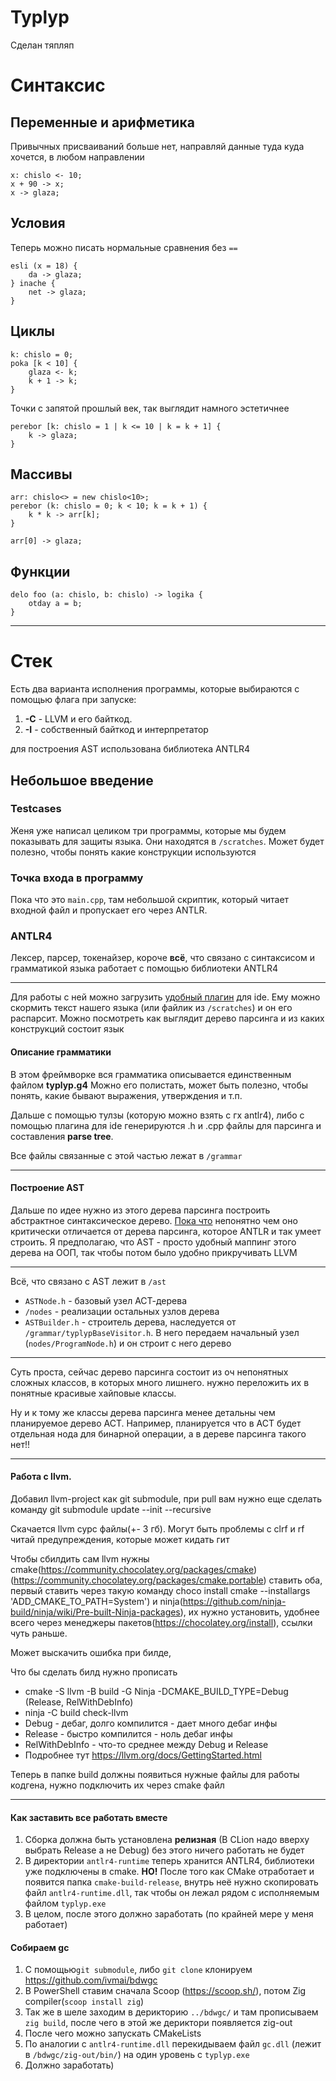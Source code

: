 # Typlyp
Сделан тяпляп

# Синтаксис
## Переменные и арифметика
Привычных присваиваний больше нет, направляй данные туда куда хочется, в любом направлении
```
x: chislo <- 10;
x + 90 -> x;
x -> glaza;
```

## Условия
Теперь можно писать нормальные сравнения без `==`
```
esli (x = 18) {
    da -> glaza;
} inache {
    net -> glaza;
}
```
## Циклы
```
k: chislo = 0;
poka [k < 10] {
    glaza <- k;
    k + 1 -> k;
}
```

Точки с запятой прошлый век, так выглядит намного эстетичнее
```
perebor [k: chislo = 1 | k <= 10 | k = k + 1] {
    k -> glaza;
}
```

## Массивы

```
arr: chislo<> = new chislo<10>;
perebor (k: chislo = 0; k < 10; k = k + 1) {
    k * k -> arr[k];
}

arr[0] -> glaza;
```

## Функции

```
delo foo (a: chislo, b: chislo) -> logika {
    otday a = b;
}
```

---

# Стек
Есть два варианта исполнения программы, которые выбираются с помощью флага при запуске:
1. **-С** - LLVM и его байткод.
2. **-I** - собственный байткод и интерпретатор

для построения AST использована библиотека ANTLR4

## Небольшое введение
### Testcases
Женя уже написал целиком три программы, которые мы будем показывать для защиты языка.
Они находятся в `/scratches`. Может будет полезно, чтобы понять какие 
конструкции используются

### Точка входа в программу
Пока что это `main.cpp`, там небольшой скриптик, который читает входной файл
и пропускает его через ANTLR.

### ANTLR4
Лексер, парсер, токенайзер, короче **всё**, что связано с синтаксисом и грамматикой языка
работает с помощью библиотеки ANTLR4

---

Для работы с ней можно загрузить [удобный плагин](https://plugins.jetbrains.com/plugin/7358-antlr-v4)
для ide. Ему можно скормить текст нашего языка (или файлик из `/scratches`) и он его
распарсит. Можно посмотреть как выглядит дерево парсинга и из каких
конструкций состоит язык
#### Описание грамматики
В этом фреймворке вся грамматика описывается единственным файлом **typlyp.g4**
Можно его полистать, может быть полезно, чтобы понять, какие бывают выражения,
утверждения и т.п.

Дальше с помощью тулзы (которую можно взять с гх antlr4), либо с помощью плагина для
ide генерируются .h и .cpp файлы для парсинга и составления **parse tree**.

Все файлы связанные с этой частью лежат в `/grammar`

---

#### Построение AST
Дальше по идее нужно из этого дерева парсинга построить абстрактное синтаксическое дерево.
<u>Пока что</u> непонятно чем оно критически отличается от дерева парсинга, которое
ANTLR и так умеет строить. Я предполагаю, что AST - просто удобный маппинг этого дерева
на ООП, так чтобы потом было удобно прикручивать LLVM

---
Всё, что связано с AST лежит в `/ast`
- `ASTNode.h` - базовый узел АСТ-дерева
- `/nodes` - реализации остальных узлов дерева
- `ASTBuilder.h` - строитель дерева, наследуется от `/grammar/typlypBaseVisitor.h`. В него
передаем начальный узел (`nodes/ProgramNode.h`) и он строит с него дерево
---
Суть проста, сейчас дерево парсинга состоит из оч непонятных сложных классов, в которых
много лишнего. нужно переложить их в понятные красивые хайповые классы.

Ну и к тому же классы дерева парсинга менее детальны чем планируемое дерево АСТ.
Например, планируется что в АСТ будет отдельная нода для бинарной операции, а в дереве
парсинга такого нет!!

---

#### Работа с llvm.

Добавил llvm-project как git submodule, при pull вам нужно еще сделать команду git submodule update --init --recursive 

Скачается llvm сурс файлы(+- 3 гб). Могут быть проблемы с clrf и rf читай предупреждения, которые может кидать гит

Чтобы сбилдить сам llvm нужны cmake(https://community.chocolatey.org/packages/cmake)
(https://community.chocolatey.org/packages/cmake.portable) ставить оба, первый ставить через такую команду choco install cmake --installargs 'ADD_CMAKE_TO_PATH=System')
и ninja(https://github.com/ninja-build/ninja/wiki/Pre-built-Ninja-packages),
их нужно установить, удобнее всего через менеджеры пакетов(https://chocolatey.org/install), ссылки чуть раньше. 

Может выскачить ошибка при билде, 

Что бы сделать билд нужно прописать
- cmake -S llvm -B build -G Ninja -DCMAKE_BUILD_TYPE=Debug (Release, RelWithDebInfo)
- ninja -C build check-llvm
- Debug - дебаг, долго компилится - дает много дебаг инфы
- Release - быстро компилится - ноль дебаг инфы
- RelWithDebInfo - что-то среднее между Debug и Release
- Подробнее тут https://llvm.org/docs/GettingStarted.html

Теперь в папке build должны появиться нужные файлы для работы кодгена, нужно подключить их через cmake файл

---

#### Как заставить все работать вместе
1. Сборка должна быть установлена **релизная** (В CLion надо вверху выбрать Release а не Debug)
без этого ничего работать не будет
2. В директории `antlr4-runtime` теперь хранится ANTLR4, библиотеки уже подключены в cmake.
**НО!** После того как CMake отработает и появится папка `cmake-build-release`, внутрь
неё нужно скопировать файл `antlr4-runtime.dll`, так чтобы он лежал рядом с исполняемым файлом `typlyp.exe`
3. В целом, после этого должно заработать (по крайней мере у меня работает)

#### Собираем gc
1. С помощью``git submodule``, либо ``git clone`` клонируем https://github.com/ivmai/bdwgc
2. В PowerShell ставим сначала Scoop (https://scoop.sh/), потом Zig compiler(``scoop install zig``)
3. Так же в шеле заходим в дерикторию ``../bdwgc/`` и там прописываем ``zig build``, после чего в этой же дериктори появляется zig-out
4. После чего можно запускать CMakeLists
5. По аналогии с `antlr4-runtime.dll` перекидываем файл ``gc.dll`` (лежит в ``/bdwgc/zig-out/bin/``) на один уровень с `typlyp.exe`
6. Должно заработать)

